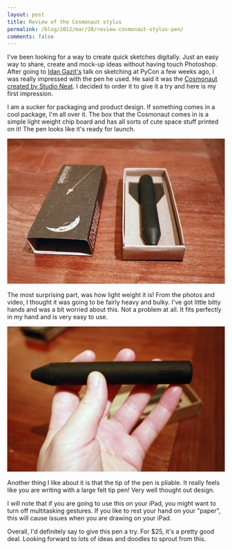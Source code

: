```yaml
---
layout: post
title: Review of the Cosmonaut stylus
permalink: /blog/2012/mar/20/review-cosmonaut-stylus-pen/
comments: false
---
```


I've been looking for a way to create quick sketches digitally. Just an easy way to share, create and mock-up ideas without having touch Photoshop. After going to [Idan Gazit's](http://gazit.me/) talk on sketching at PyCon a few weeks ago, I was really impressed with the pen he used. He said it was the [Cosmonaut created by Studio Neat](http://www.studioneat.com/products/cosmonaut). I decided to order it to give it a try and here is my first impression.

I am a sucker for packaging and product design. If something comes in a cool package, I'm all over it. The box that the Cosmonaut comes in is a simple light weight chip board and has all sorts of cute space stuff printed on it! The pen looks like it's ready for launch.

![Cosmonaut stylus pen](/assets/images/cosmonaut1.jpg)

The most surprising part, was how light weight it is! From the photos and video, I thought it was going to be fairly heavy and bulky. I've got little bitty hands and was a bit worried about this. Not a problem at all. It fits perfectly in my hand and is very easy to use.

![Cosmonaut stylus pen](/assets/images/cosmonaut2.jpg)

Another thing I like about it is that the tip of the pen is pliable. It really feels like you are writing with a large felt tip pen! Very well thought out design.

I will note that if you are going to use this on your iPad, you might want to turn off multitasking gestures. If you like to rest your hand on your "paper", this will cause issues when you are drawing on your iPad.

Overall, I'd definitely say to give this pen a try. For $25, it's a pretty good deal. Looking forward to lots of ideas and doodles to sprout from this.